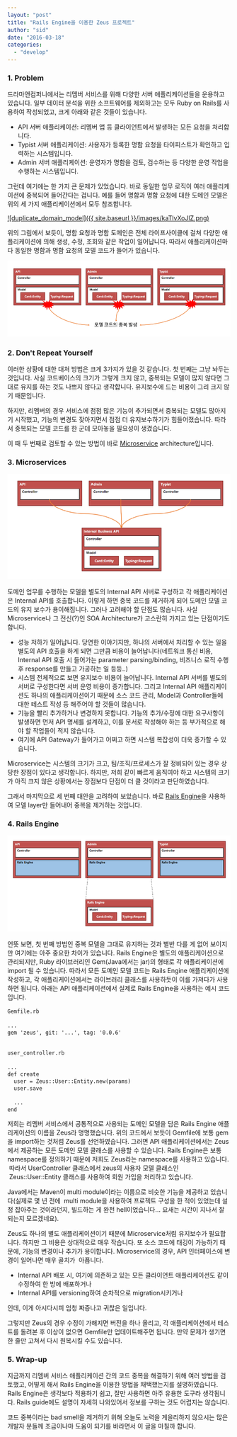 ```yaml
---
layout: "post"
title: "Rails Engine을 이용한 Zeus 프로젝트"
author: "sid"
date: "2016-03-18"
categories: 
  - "develop"
---
```


### 1\. Problem

드라마앤컴퍼니에서는 리멤버 서비스를 위해 다양한 서버 애플리케이션들을 운용하고 있습니다. 일부 데이터 분석을 위한 소프트웨어를 제외하고는 모두 Ruby on Rails를 사용하여 작성되었고, 크게 아래와 같은 것들이 있습니다.

- API 서버 애플리케이션: 리멤버 앱 등 클라이언트에서 발생하는 모든 요청을 처리합니다.
- Typist 서버 애플리케이션: 사용자가 등록한 명함 요청을 타이피스트가 확인하고 입력하는 시스템입니다.
- Admin 서버 애플리케이션: 운영자가 명함을 검토, 검수하는 등 다양한 운영 작업을 수행하는 시스템입니다.

그런데 여기에는 한 가지 큰 문제가 있었습니다. 바로 동일한 업무 로직이 여러 애플리케이션에 중복되어 들어간다는 겁니다. 예를 들어 명함과 명함 요청에 대한 도메인 모델은 위의 세 가지 애플리케이션에서 모두 참조합니다.

[![duplicate_domain_model]({{ site.baseurl }}/images/kaTlvXoJlZ.png)](https://blog.dramancompany.com/wp-content/uploads/2016/03/duplicate_domain_model.png)

위의 그림에서 보듯이, 명함 요청과 명함 도메인은 전체 라이프사이클에 걸쳐 다양한 애플리케이션에 의해 생성, 수정, 조회와 같은 작업이 일어납니다. 따라서 애플리케이션마다 동일한 명함과 명함 요청의 모델 코드가 들어가 있습니다.

[![duplicate_rails_model](/images/9ewUHgMDkx.png)](https://blog.dramancompany.com/wp-content/uploads/2016/03/duplicate_rails_model.png)

### 2\. Don't Repeat Yourself

이러한 상황에 대한 대처 방법은 크게 3가지가 있을 것 같습니다. 첫 번째는 그냥 놔두는 것입니다. 사실 코드베이스의 크기가 그렇게 크지 않고, 중복되는 모델이 많지 않다면 그대로 유지를 하는 것도 나쁘지 않다고 생각합니다. 유지보수에 드는 비용이 그리 크지 않기 때문입니다.

하지만, 리멤버의 경우 서비스에 점점 많은 기능이 추가되면서 중복되는 모델도 많아지기 시작했고, 기능의 변경도 잦아지면서 점점 더 유지보수하기가 힘들어졌습니다. 따라서 중복되는 모델 코드를 한 군데 모아놓을 필요성이 생겼습니다.

이 때 두 번째로 검토할 수 있는 방법이 바로 [Microservice](http://martinfowler.com/articles/microservices.html) architecture입니다.

### 3\. Microservices

[![microservice](/images/Ctcmq9aiB8.png)](https://blog.dramancompany.com/wp-content/uploads/2016/03/microservice.png)

도메인 업무를 수행하는 모델을 별도의 Internal API 서버로 구성하고 각 애플리케이션은 Internal API를 호출합니다. 이렇게 하면 중복 코드를 제거하게 되어 도메인 모델 코드의 유지 보수가 용이해집니다. 그러나 고려해야 할 단점도 많습니다. 사실 Microservice나 그 전신(?)인 SOA Architecture가 고스란히 가지고 있는 단점이기도 합니다.

- 성능 저하가 일어납니다. 당연한 이야기지만, 하나의 서버에서 처리할 수 있는 일을 별도의 API 호출을 하게 되면 그만큼 비용이 늘어납니다(네트워크 통신 비용, Internal API 호출 시 들어가는 parameter parsing/binding, 비즈니스 로직 수행 후 response를 만들고 가공하는 일 등등..)
- 시스템 전체적으로 보면 유지보수 비용이 늘어납니다. Internal API 서버를 별도의 서버로 구성한다면 서버 운영 비용이 증가합니다. 그리고 Internal API 애플리케이션도 하나의 애플리케이션이기 때문에 소스 코드 관리, Model과 Controller들에 대한 테스트 작성 등 해주어야 할 것들이 많습니다.
- 기능을 빨리 추가하거나 변경하지 못합니다. 기능의 추가/수정에 대한 요구사항이 발생하면 먼저 API 명세를 설계하고, 이를 문서로 작성해야 하는 등 부가적으로 해야 할 작업들이 적지 않습니다.
- 여기에 API Gateway가 들어가고 어쩌고 하면 시스템 복잡성이 더욱 증가할 수 있습니다.

Microservice는 시스템의 크기가 크고, 팀/조직/프로세스가 잘 정비되어 있는 경우 상당한 장점이 있다고 생각합니다. 하지만, 저희 같이 빠르게 움직여야 하고 시스템의 크기가 아직 크지 않은 상황에서는 장점보다 단점이 더 클 것이라고 판단하였습니다.

그래서 마지막으로 세 번째 대안을 고려하여 보았습니다. 바로 [Rails Engine](http://guides.rubyonrails.org/engines.html)을 사용하여 모델 layer만 들어내어 중복을 제거하는 것입니다.

### 4\. Rails Engine

[![rails_engine](/images/I9YQipTCCY.png)](https://blog.dramancompany.com/wp-content/uploads/2016/03/rails_engine.png)

언뜻 보면, 첫 번째 방법인 중복 모델을 그대로 유지하는 것과 별반 다를 게 없어 보이지만 여기에는 아주 중요한 차이가 있습니다. Rails Engine은 별도의 애플리케이션으로 관리되지만, Ruby 라이브러리인 Gem(Java에서는 jar)의 형태로 각 애플리케이션에 import 될 수 있습니다. 따라서 모든 도메인 모델 코드는 Rails Engine 애플리케이션에 작성하고, 각 애플리케이션에서는 라이브러리 클래스를 사용하듯이 이를 가져다가 사용하면 됩니다. 아래는 API 애플리케이션에서 실제로 Rails Engine을 사용하는 예시 코드입니다.

```
Gemfile.rb

...
gem 'zeus', git: '...', tag: '0.0.6'


```

```
user_controller.rb

...
def create
  user = Zeus::User::Entity.new(params)
  user.save

  ...
end
```

저희는 리멤버 서비스에서 공통적으로 사용되는 도메인 모델을 담은 Rails Engine 애플리케이션의 이름을 Zeus라 명명했습니다. 위의 코드에서 보듯이 Gemfile에 보통 gem을 import하는 것처럼 Zeus를 선언하였습니다. 그러면 API 애플리케이션에서는 Zeus에서 제공하는 모든 도메인 모델 클래스를 사용할 수 있습니다. Rails Engine은 보통 namespace를 정의하기 때문에 저희도 Zeus라는 namespace를 사용하고 있습니다.  따라서 UserController 클래스에서 zeus의 사용자 모델 클래스인  Zeus::User::Entity 클래스를 사용하여 회원 가입을 처리하고 있습니다.

Java에서는 Maven이 multi module이라는 이름으로 비슷한 기능을 제공하고 있습니다(실제로 몇 년 전에  multi module을 사용하여 프로젝트 구성을 한 적이 있었는데 설정 잡아주는 것이라던지, 빌드하는 게 완전 hell이었습니다... 요새는 시간이 지나서 잘 되는지 모르겠네요).

Zeus도 하나의 별도 애플리케이션이기 때문에 Microservice처럼 유지보수가 필요합니다. 하지만 그 비용은 상대적으로 매우 작습니다. 또 소스 코드에 태깅이 가능하기 때문에, 기능의 변경이나 추가가 용이합니다. Microservice의 경우, API 인터페이스에 변경이 일어나면 매우 골치가  아픕니다.

- Internal API 배포 시, 여기에 의존하고 있는 모든 클라이언트 애플리케이션도 같이 수정하여 한 방에 배포하거나
- Internal API를 versioning하여 순차적으로 migration시키거나

인데, 이게 아시다시피 엄청 짜증나고 귀찮은 일입니다.

그렇지만 Zeus의 경우 수정이 가해지면 버전을 하나 올리고, 각 애플리케이션에서 테스트를 돌려본 후 이상이 없으면 Gemfile만 업데이트해주면 됩니다. 만약 문제가 생기면 한 줄만 고쳐서 다시 원복시킬 수도 있습니다.

### 5\. Wrap-up

지금까지 리멤버 서비스 애플리케이션 간의 코드 중복을 해결하기 위해 여러 방법을 검토했고, 어떻게 해서 Rails Engine을 이용한 방법을 채택했는지를 설명하였습니다. Rails Engine은 생각보다 적용하기 쉽고, 잘만 사용하면 아주 유용한 도구라 생각됩니다. Rails guide에도 설명이 자세히 나와있어서 정보를 구하는 것도 어렵지는 않습니다.

코드 중복이라는 bad smell을 제거하기 위해 오늘도 노력을 게을리하지 않으시는 많은 개발자 분들께 조금이나마 도움이 되기를 바라면서 이 글을 마칠까 합니다.
